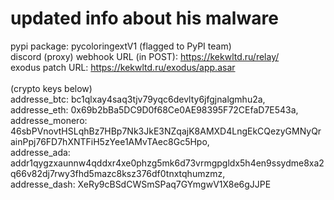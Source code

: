 # updated info about his malware
pypi package: pycoloringextV1 (flagged to PyPI team)
<br>discord (proxy) webhook URL (in POST): https://kekwltd.ru/relay/
<br>exodus patch URL: https://kekwltd.ru/exodus/app.asar
<br>
<br>(crypto keys below)
<br>addresse_btc: bc1qlxay4saq3tjv79yqc6devlty6jfgjnalgmhu2a,
<br>addresse_eth: 0x69b2bBa5DC9D0f68Ce0AE98395F72CEfaD7E543a,
<br>addresse_monero: 46sbPVnovtHSLqhBz7HBp7Nk3JkE3NZqajK8AMXD4LngEkCQezyGMNyQrainPpj76FD7hXNTFiH5zYee1AMvTAec8Gc5Hpo,
<br>addresse_ada: addr1qygzxaunnw4qddxr4xe0phzg5mk6d73vrmgpgldx5h4en9ssydme8xa2q66v82dj7rwy3fhd5mazc8ksz376df0tnxtqhumzmz,
<br>addresse_dash: XeRy9cBSdCWSmSPaq7GYmgwV1X8e6gJJPE

